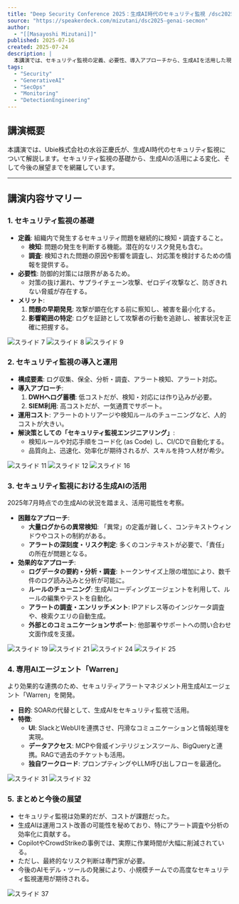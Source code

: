 ```yaml
---
title: "Deep Security Conference 2025：生成AI時代のセキュリティ監視 /dsc2025-genai-secmon"
source: "https://speakerdeck.com/mizutani/dsc2025-genai-secmon"
author:
  - "[[Masayoshi Mizutani]]"
published: 2025-07-16
created: 2025-07-24
description: |
  本講演では、セキュリティ監視の定義、必要性、導入アプローチから、生成AIを活用した現代的なセキュリティ監視の現状と未来について解説します。生成AIがログ分析やルールチューニングで効果を発揮する一方、大量ログからの異常検知やリスク判定には課題も残ることを指摘し、今後の展望を論じます。
tags:
  - "Security"
  - "GenerativeAI"
  - "SecOps"
  - "Monitoring"
  - "DetectionEngineering"
---
```


## 講演概要

本講演では、Ubie株式会社の水谷正慶氏が、生成AI時代のセキュリティ監視について解説します。セキュリティ監視の基礎から、生成AIの活用による変化、そして今後の展望までを網羅しています。

---

## 講演内容サマリー

### 1. セキュリティ監視の基礎

* **定義**: 組織内で発生するセキュリティ問題を継続的に検知・調査すること。
  * **検知**: 問題の発生を判断する機能。潜在的なリスク発見も含む。
  * **調査**: 検知された問題の原因や影響を調査し、対応策を検討するための情報を提供する。
* **必要性**: 防御的対策には限界があるため。
  * 対策の抜け漏れ、サプライチェーン攻撃、ゼロデイ攻撃など、防ぎきれない脅威が存在する。
* **メリット**:
    1. **問題の早期発見**: 攻撃が顕在化する前に察知し、被害を最小化する。
    2. **影響範囲の特定**: ログを証跡として攻撃者の行動を追跡し、被害状況を正確に把握する。

![スライド 7](https://files.speakerdeck.com/presentations/57f205f48641405899320731dd67e6be/slide_6.jpg)
![スライド 8](https://files.speakerdeck.com/presentations/57f205f48641405899320731dd67e6be/slide_7.jpg)
![スライド 9](https://files.speakerdeck.com/presentations/57f205f48641405899320731dd67e6be/slide_8.jpg)

### 2. セキュリティ監視の導入と運用

* **構成要素**: ログ収集、保全、分析・調査、アラート検知、アラート対応。
* **導入アプローチ**:
    1. **DWHへログ蓄積**: 低コストだが、検知・対応には作り込みが必要。
    2. **SIEM利用**: 高コストだが、一気通貫でサポート。
* **運用コスト**: アラートのトリアージや検知ルールのチューニングなど、人的コストが大きい。
* **解決策としての「セキュリティ監視エンジニアリング」**:
  * 検知ルールや対応手順をコード化 (as Code) し、CI/CDで自動化する。
  * 品質向上、迅速化、効率化が期待されるが、スキルを持つ人材が希少。

![スライド 11](https://files.speakerdeck.com/presentations/57f205f48641405899320731dd67e6be/slide_10.jpg)
![スライド 12](https://files.speakerdeck.com/presentations/57f205f48641405899320731dd67e6be/slide_11.jpg)
![スライド 16](https://files.speakerdeck.com/presentations/57f205f48641405899320731dd67e6be/slide_15.jpg)

### 3. セキュリティ監視における生成AIの活用

2025年7月時点での生成AIの状況を踏まえ、活用可能性を考察。

* **困難なアプローチ**:
  * **大量ログからの異常検知**: 「異常」の定義が難しく、コンテキストウィンドウやコストの制約がある。
  * **アラートの深刻度・リスク判定**: 多くのコンテキストが必要で、「責任」の所在が問題となる。
* **効果的なアプローチ**:
  * **ログデータの要約・分析・調査**: トークンサイズ上限の増加により、数千件のログ読み込みと分析が可能に。
  * **ルールのチューニング**: 生成AIコーディングエージェントを利用して、ルールの編集やテストを自動化。
  * **アラートの調査・エンリッチメント**: IPアドレス等のインジケータ調査や、検索クエリの自動生成。
  * **外部とのコミュニケーションサポート**: 他部署やサポートへの問い合わせ文面作成を支援。

![スライド 19](https://files.speakerdeck.com/presentations/57f205f48641405899320731dd67e6be/slide_18.jpg)
![スライド 21](https://files.speakerdeck.com/presentations/57f205f48641405899320731dd67e6be/slide_20.jpg)
![スライド 24](https://files.speakerdeck.com/presentations/57f205f48641405899320731dd67e6be/slide_23.jpg)
![スライド 25](https://files.speakerdeck.com/presentations/57f205f48641405899320731dd67e6be/slide_24.jpg)

### 4. 専用AIエージェント「Warren」

より効果的な連携のため、セキュリティアラートマネジメント用生成AIエージェント「Warren」を開発。

* **目的**: SOARの代替として、生成AIをセキュリティ監視で活用。
* **特徴**:
  * **UI**: SlackとWebUIを連携させ、円滑なコミュニケーションと情報処理を実現。
  * **データアクセス**: MCPや脅威インテリジェンスツール、BigQueryと連携。RAGで過去のチケットも活用。
  * **独自ワークロード**: プロンプティングやLLM呼び出しフローを最適化。

![スライド 31](https://files.speakerdeck.com/presentations/57f205f48641405899320731dd67e6be/slide_30.jpg)
![スライド 32](https://files.speakerdeck.com/presentations/57f205f48641405899320731dd67e6be/slide_31.jpg)

### 5. まとめと今後の展望

* セキュリティ監視は効果的だが、コストが課題だった。
* 生成AIは運用コスト改善の可能性を秘めており、特にアラート調査や分析の効率化に貢献する。
* CopilotやCrowdStrikeの事例では、実際に作業時間が大幅に削減されている。
* ただし、最終的なリスク判断は専門家が必要。
* 今後のAIモデル・ツールの発展により、小規模チームでの高度なセキュリティ監視運用が期待される。

![スライド 37](https://files.speakerdeck.com/presentations/57f205f48641405899320731dd67e6be/slide_36.jpg)
